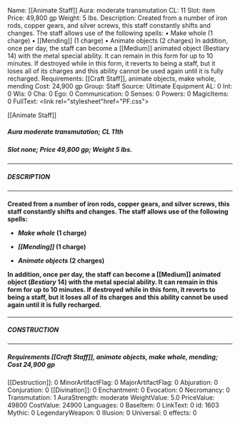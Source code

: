 Name: [[Animate Staff]]
Aura: moderate transmutation
CL: 11
Slot: item
Price: 49,800 gp
Weight: 5 lbs.
Description: Created from a number of iron rods, copper gears, and silver screws, this staff constantly shifts and changes. The staff allows use of the following spells: • Make whole (1 charge) • [[Mending]] (1 charge) • Animate objects (2 charges) In addition, once per day, the staff can become a [[Medium]] animated object (Bestiary 14) with the metal special ability. It can remain in this form for up to 10 minutes. If destroyed while in this form, it reverts to being a staff, but it loses all of its charges and this ability cannot be used again until it is fully recharged.
Requirements: [[Craft Staff]], animate objects, make whole, mending
Cost: 24,900 gp
Group: Staff
Source: Ultimate Equipment
AL: 0
Int: 0
Wis: 0
Cha: 0
Ego: 0
Communication: 0
Senses: 0
Powers: 0
MagicItems: 0
FullText: <link rel="stylesheet"href="PF.css"><div class="heading"><p class="alignleft">[[Animate Staff]]</p><div style="clear: both;"></div></div><div><h5><b>Aura </b>moderate transmutation; <b>CL </b>11th</h5><h5><b>Slot </b>none; <b>Price </b>49,800 gp; <b>Weight </b>5 lbs.</h5></div><hr/><div><h5><b>DESCRIPTION</b></h5></div><hr/><div><h4><p>Created from a number of iron rods, copper gears, and silver screws, this staff constantly shifts and changes. The staff allows use of the following spells: </p><p><ul><li> <i>Make whole</i> (1 charge) </p><p><li> <i>[[Mending]]</i> (1 charge) </p><p><li> <i>Animate objects</i> (2 charges) </ul></p><p>In addition, once per day, the staff can become a [[Medium]] animated object (<i>Bestiary</i> 14) with the metal special ability. It can remain in this form for up to 10 minutes. If destroyed while in this form, it reverts to being a staff, but it loses all of its charges and this ability cannot be used again until it is fully recharged.</p></h4></div><hr/><div><h5><b>CONSTRUCTION</b></h5></div><hr/><div><h5><b>Requirements </b>[[Craft Staff]], <i>animate objects</i>, <i>make whole</i>, <i>mending</i>; <b>Cost </b>24,900 gp</h5></div>
[[Destruction]]: 0
MinorArtifactFlag: 0
MajorArtifactFlag: 0
Abjuration: 0
Conjuration: 0
[[Divination]]: 0
Enchantment: 0
Evocation: 0
Necromancy: 0
Transmutation: 1
AuraStrength: moderate
WeightValue: 5.0
PriceValue: 49800
CostValue: 24900
Languages: 0
BaseItem: 0
LinkText: 0
id: 1603
Mythic: 0
LegendaryWeapon: 0
Illusion: 0
Universal: 0
effects: 0
